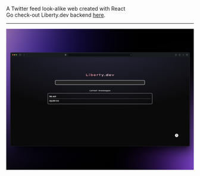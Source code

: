 A Twitter feed look-alike web created with React <br>
Go check-out Liberty.dev backend [here](https://github.com/alvarocastillx/LibertyAPI). 
<hr/>



![alt Preview](https://github.com/alvarocastillx/liberty/blob/main/src/assets/15shots_so.png)


